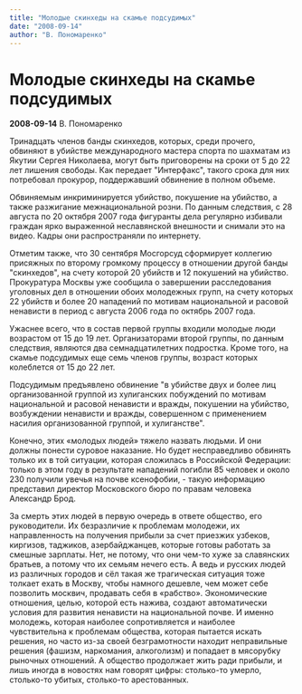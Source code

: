 ```yaml
---
title: "Молодые скинхеды на скамье подсудимых"
date: "2008-09-14"
author: "В. Пономаренко"
---
```


# Молодые скинхеды на скамье подсудимых

**2008-09-14** В. Пономаренко

Тринадцать членов банды скинхедов, которых, среди прочего, обвиняют в убийстве международного мастера спорта по шахматам из Якутии Сергея Николаева, могут быть приговорены на сроки от 5 до 22 лет лишения свободы. Как передает "Интерфакс", такого срока для них потребовал прокурор, поддержавший обвинение в полном объеме.

Обвиняемым инкриминируется убийство, покушение на убийство, а также разжигание межнациональной розни. По данным следствия, с 28 августа по 20 октября 2007 года фигуранты дела регулярно избивали граждан ярко выраженной неславянской внешности и снимали это на видео. Кадры они распространяли по интернету.

Отметим также, что 30 сентября Мосгорсуд сформирует коллегию присяжных по второму громкому процессу в отношении другой банды "скинхедов", на счету которой 20 убийств и 12 покушений на убийство. Прокуратура Москвы уже сообщила о завершении расследования уголовных дел в отношении обоих молодежных групп, на счету которых 22 убийств и более 20 нападений по мотивам национальной и расовой ненависти в период с августа 2006 года по октябрь 2007 года.

Ужаснее всего, что в состав первой группы входили молодые люди возрастом от 15 до 19 лет. Организаторами второй группы, по данным следствия, являются два семнадцатилетних подростка. Кроме того, на скамье подсудимых еще семь членов группы, возраст которых колеблется от 15 до 22 лет.

Подсудимым предъявлено обвинение "в убийстве двух и более лиц организованной группой из хулиганских побуждений по мотивам национальной и расовой ненависти и вражды, покушении на убийство, возбуждении ненависти и вражды, совершенном с применением насилия организованной группой, и хулиганстве".

Конечно, этих «молодых людей» тяжело назвать людьми. И они должны понести суровое наказание. Но будет несправедливо обвинять только их в той ситуации, которая сложилась в Российской Федерации: только в этом году в результате нападений погибли 85 человек и около 230 получили увечья на почве ксенофобии, - такую информацию представил директор Московского бюро по правам человека Александр Брод.

За смерть этих людей в первую очередь в ответе общество, его руководители. Их безразличие к проблемам молодежи, их направленность на получения прибыли за счет приезжих узбеков, киргизов, таджиков, азербайджанцев, которые готовы работать за смешные зарплаты. Нет, не потому, что они чем-то хуже за славянских братьев, а потому что их семьям нечего есть. А ведь и русских людей из различных городов и сёл такая же трагическая ситуация тоже толкает ехать в Москву, чтобы намного дешевле, чем может себе позволить москвич, продавать себя в «рабство». Экономические отношения, целью, которой есть нажива, создают автоматически условия для развития ненависти на национальной почве. И именно молодежь, которая наиболее сопротивляется и наиболее чувствительна к проблемам общества, которая пытается искать решения, но часто из-за своей безграмотности находит неправильные решения (фашизм, наркомания, алкоголизм) и попадает в мясорубку рыночных отношений. А общество продолжает жить ради прибыли, и лишь иногда в новостях нам говорят цифры: столько-то умерло, столько-то убитых, столько-то арестованных.